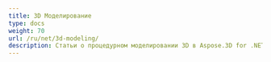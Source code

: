 ```yaml
---
title: 3D Моделирование
type: docs
weight: 70
url: /ru/net/3d-modeling/
description: Статьи о процедурном моделировании 3D в Aspose.3D for .NET.
---
```

